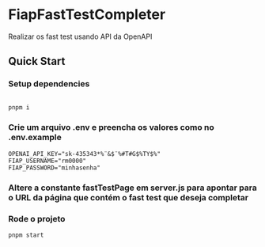 # FiapFastTestCompleter

Realizar os fast test usando API da OpenAPI

## Quick Start

### Setup dependencies
```bash

pnpm i

```

### Crie um arquivo .env e preencha os valores como no .env.example
```env
OPENAI_API_KEY="sk-435343*%¨&$¨%#T#G$%TY$%"
FIAP_USERNAME="rm0000"
FIAP_PASSWORD="minhasenha"
```

### Altere a constante fastTestPage em server.js para apontar para o URL da página que contém o fast test que deseja completar

### Rode o projeto

```
pnpm start
```
